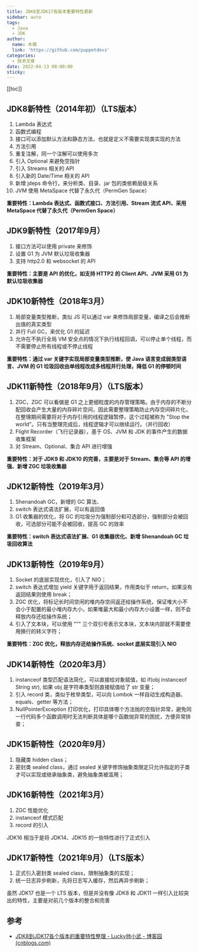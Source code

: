 ```yaml
---
title: JDK8至JDK17各版本重要特性更新
sidebar: auto
tags:
  - Java
  - JDK
author:
  name: 木偶
  link: 'https://github.com/puppetdevz'
categories:
  - 技术文章
date: 2022-04-13 00:00:00
sticky:
---
```






<!-- more -->

[[toc]]

## JDK8新特性（2014年初）（LTS版本）

1. Lambda 表达式
2. 函数式编程
3. 接口可以添加默认方法和静态方法，也就是定义不需要实现类实现的方法
4. 方法引用
5. 重复注解，同一个注解可以使用多次
6. 引入 Optional 来避免空指针
7. 引入 Streams 相关的 API
8. 引入新的 Date/Time 相关的 API
9. 新增 jdeps 命令行，来分析类、目录、jar 包的类依赖层级关系
10. JVM 使用 MetaSpace 代替了永久代（PermGen Space）

**重要特性：Lambda 表达式、函数式接口、方法引用、Stream 流式 API、采用 MetaSpace 代替了永久代（PermGen Space）**

## JDK9新特性（2017年9月）

1. 接口方法可以使用 private 来修饰
2. 设置 G1 为 JVM 默认垃圾收集器
3. 支持 http2.0 和 websocket 的 API

**重要特性：主要是 API 的优化，如支持 HTTP2 的 Client API、JVM 采用 G1 为默认垃圾收集器**

## JDK10新特性（2018年3月）

1. 局部变量类型推断，类似 JS 可以通过 var 来修饰局部变量，编译之后会推断出值的真实类型
2. 并行 Full GC，来优化 G1 的延迟
3. 允许在不执行全局 VM 安全点的情况下执行线程回调，可以停止单个线程，而不需要停止所有线程或不停止线程

**重要特性：通过 var 关键字实现局部变量类型推断，使 Java 语言变成弱类型语言、JVM 的 G1 垃圾回收由单线程改成多线程并行处理，降低 G1 的停顿时间**

## JDK11新特性（2018年9月）（LTS版本）

1. ZGC，ZGC 可以看做是 G1 之上更细粒度的内存管理策略。由于内存的不断分配回收会产生大量的内存碎片空间，因此需要整理策略防止内存空间碎片化，在整理期间需要将对于内存引用的线程逻辑暂停，这个过程被称为 "Stop the world"。只有当整理完成后，线程逻辑才可以继续运行。（并行回收）
2. Flight Recorder（飞行记录器），基于 OS、JVM 和 JDK 的事件产生的数据收集框架
3. 对 Stream、Optional、集合 API 进行增强

**重要特性：对于 JDK9 和 JDK10 的完善，主要是对于 Stream、集合等 API 的增强、新增 ZGC 垃圾收集器**

## JDK12新特性（2019年3月）

1. Shenandoah GC，新增的 GC 算法、
2. switch 表达式语法扩展，可以有返回值
3. G1 收集器的优化，将 GC 的垃圾分为强制部分和可选部分，强制部分会被回收，可选部分可能不会被回收，提高 GC 的效率

**重要特性：switch 表达式语法扩展、G1 收集器优化、新增 Shenandoah GC 垃圾回收算法**

## JDK13新特性（2019年9月）

1. Socket 的底层实现优化，引入了 NIO；
2. switch 表达式增加 yield 关键字用于返回结果，作用类似于 return，如果没有返回结果则使用 break；
3. ZGC 优化，将标记长时间空闲的堆内存空间返还给操作系统，保证堆大小不会小于配置的最小堆内存大小，如果堆最大和最小内存大小设置一样，则不会释放内存还给操作系统；
4. 引入了文本块，可以使用 """ 三个双引号表示文本块，文本块内部就不需要使用换行的转义字符；

**重要特性：ZGC 优化，释放内存还给操作系统、socket 底层实现引入 NIO**

## JDK14新特性（2020年3月）

1. instanceof 类型匹配语法简化，可以直接给对象赋值，如 if(obj instanceof String str), 如果 obj 是字符串类型则直接赋值给了 str 变量；
2. 引入 record 类，类似于枚举类型，可以向 Lombok 一样自动生成构造器、equals、getter 等方法；
3. NullPointerException 打印优化，打印具体哪个方法抛的空指针异常，避免同一行代码多个函数调用时无法判断具体是哪个函数抛异常的困扰，方便异常排查；

## JDK15新特性（2020年9月）

1. 隐藏类 hidden class；
2. 密封类 sealed class，通过 sealed 关键字修饰抽象类限定只允许指定的子类才可以实现或继承抽象类，避免抽象类被滥用；

## JDK16新特性（2021年3月）

1. ZGC 性能优化
2. instanceof 模式匹配
3. record 的引入

JDK16 相当于是将 JDK14、JDK15 的一些特性进行了正式引入

## JDK17新特性（2021年9月）（LTS版本）

1. 正式引入密封类 sealed class，限制抽象类的实现；
2. 统一日志异步刷新，先将日志写入缓存，然后再异步刷新；

虽然 JDK17 也是一个 LTS 版本，但是并没有像 JDK8 和 JDK11 一样引入比较突出的特性，主要是对前几个版本的整合和完善

## 参考

* [JDK8到JDK17各个版本的重要特性整理 - Lucky帅小武 - 博客园 (cnblogs.com)](https://www.cnblogs.com/jackion5/p/10772017.html)